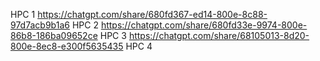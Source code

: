 HPC 1 https://chatgpt.com/share/680fd367-ed14-800e-8c88-97d7acb9b1a6
HPC 2 https://chatgpt.com/share/680fd33e-9974-800e-86b8-186ba09652ce
HPC 3 https://chatgpt.com/share/68105013-8d20-800e-8ec8-e300f5635435
HPC 4
